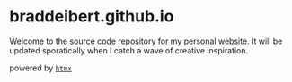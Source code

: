 # braddeibert.github.io

Welcome to the source code repository for my personal website. It will be updated sporatically when I catch a wave of creative inspiration.

powered by [`htmx`](https://htmx.org/)
